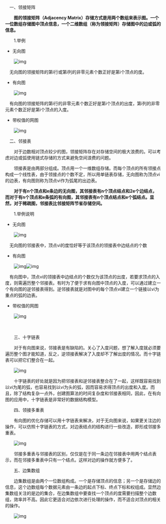 　一、领接矩阵

　　**图的领接矩阵（Adjacency Matrix）存储方式是用两个数组来表示图。一个一位数组存储图中顶点信息，一个二维数组（称为领接矩阵）存储图中的边或弧的信息。**

　　1.举例

- 无向图

　　![img](image/1363578-20180630145407658-593980095.png)

 　无向图的领接矩阵的第i行或第i列的非零元素个数正好是第i个顶点的度。

- 有向图

　　![img](image/1363578-20180630145427267-528480203.png)

 　有向图的领接矩阵的第i行的非零元素个数正好是第i个顶点的出度，第i列的非零元素个数正好是第i个顶点的入度。

- 带权值的网图

　　![img](image/1363578-20180630145516591-82893895.png)

　二、邻接表

　　对于边数相对顶点较少的图，领接矩阵存在对存储空间的极大浪费的。可以考虑对边或弧使用链式存储的方式来避免空间浪费的问题。

　　领接表是由两部分组成。顶点用一个一维数组存储。而每个顶点的所有领接点构成一个线性表，由于领接点的个数不定，所以用单链表存储，无向图称为顶点vi的边表，有向图则称为顶点vi作为弧尾的出边表。

　　**对于有n个顶点和e条边的无向图，其邻接表有n个顶点结点和2e个边结点，而对于有n个顶点和e条弧的有向图，其邻接表有n个顶点结点和e个弧结点。显然，对于稀疏图，邻接表比邻接矩阵节省存储空间。**

　　1.举例说明

- 无向图

　　![img](image/1363578-20180630154344200-887254339.png)

 　无向图的邻接表中，顶点vi的度恰好等于该顶点的领接表中边结点的个数

- 有向图

　　![img](image/1363578-20180630154411739-1609549891.png)![img](image/1363578-20180630154734577-1086843528.png)

 　有向图中，顶点vi的领接表中边结点的个数仅为该顶点的出度，若要求顶点的入度，则需遍历整个邻接表。有时为了便于求有向图中顶点的入度，可以通过建立一个有向图的逆邻接表得到。逆邻接表就是对图中的每个顶点vi建立一个链接以vi为重点的弧的边表。

- 带权值的网图

　　![img](image/1363578-20180630154805372-1872676169.png)

　　

　　三、十字链表

　　对于有向图来说，邻接表是有缺陷的。关心了入度问题，想了解入度就必须要遍历整个图才能知道，反之，逆领接表解决了入度却不了解出度的情况。而十字链表可以把它们整合在一起。

　　![img](image/1363578-20180630160605880-1606205993.png)

　　十字链表的好处就是因为把邻接表和逆邻接表整合在了一起，这样既容易找到以vi为尾的弧，也容易找到以vi为头的弧，因而容易求得顶点的出度和入度。而且，除了结构复杂一点外，创建图算法的时间复杂度和邻接表相同，因此，在有向图的应用中，十字链表是非常好的数据结构模型。

　　四、领接多重表

　　有向图的优化存储可以用十字链表来解决，对于无向图来说，如果更关注边的操作，可以仿照十字链表的方式，对边表结点的结构进行一些改造，即形成邻接多重表。

　　![img](image/1363578-20180630161222280-66873200.png)

　　邻接多重表与邻接表的区别，仅仅是在于同一条边在邻接表中用两个结点表示，而在邻接多重表中只有一个结点。这样对边的操作就方便多了。

　　五、边集数组

　　边集数组是由两个一位数组构成。一个是存储顶点的信息；另一个是存储边的信息，这个边数组每个数据元素由一条边的起点下标、终点下标和权组成。显然边集数组关注的是边的集合，在边集数组中要查找一个顶点的度需要扫描整个边数组，效率并不高。因此它更适合对边依次进行处理的操作，而不适合对顶点的相关的操作。

　　![img](image/1363578-20180630162110976-1495365784.png)